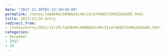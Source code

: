 ```yaml
---
date: "2017-12-30T01:13:10+10:00"
permalink: /notes/7a6db94c9d06642c49c31ca749d5724962b58e85.html
title: 2017/12/29 entry
redirect_from:
- /notes/entry/2017/12/29/7a6db94c9d06642c49c31ca749d5724962b58e85.html
categories:
- December
- 2017
- 29
---
```

